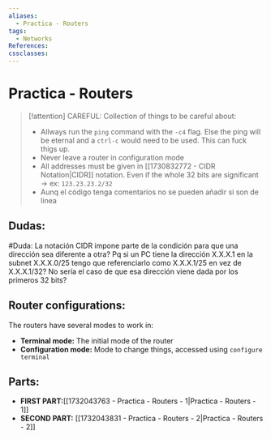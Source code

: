 ```yaml
---
aliases:
  - Practica - Routers
tags:
  - Networks
References: 
cssclasses:
---
```

# Practica - Routers


> [!attention] CAREFUL: 
> Collection of things to be careful about:
> + Allways run the `ping` command with the `-c4` flag. Else the ping will be eternal and a `ctrl-c` would need to be used. This can fuck thigs up. 
> + Never leave a router in configuration mode
> + All addresses must be given in [[1730832772 - CIDR Notation|CIDR]] notation. Even if the whole 32 bits are significant → ex: `123.23.23.2/32` 
> + Aunq el código tenga comentarios no se pueden añadir si son de linea

## Dudas: 
#Duda: La notación CIDR impone parte de la condición para que una dirección sea diferente a otra? Pq si un PC tiene la dirección X.X.X.1 en la subnet X.X.X.0/25 tengo que referenciarlo como X.X.X.1/25 en vez de X.X.X.1/32? No sería el caso de que esa dirección viene dada por los primeros 32 bits?


## Router configurations: 
The routers have several modes to work in: 
+ **Terminal mode:** The initial mode of the router 
+ **Configuration mode:** Mode to change things, accessed using `configure terminal` 
## Parts: 
+ **FIRST PART:**[[1732043763 - Practica - Routers - 1|Practica - Routers - 1]] 
+ **SECOND PART:** [[1732043831 - Practica - Routers - 2|Practica - Routers - 2]]
